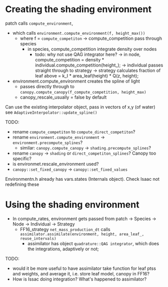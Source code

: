 # Creating the shading environment

patch calls `compute_environment`, 
  - which calls `environment.compute_environment(f, height_max())`
    - where f = `compute_competiton` 
      -> compute_competition pass through species 
        - in species, compute_competition integrate density over nodes
          - todo: why not use QAG integrator here?
          -> in node, compute_competition = density * individual.compute_competition(height_); 
            -> individual passes straight through to strategy
              -> strategy calculates fraction of leaf above = k_I * area_leaf(height) * Q(z, height);
  - environment.compute_environment creates the spline of light
    - passes directly through to `canopy.compute_canopy(f_compute_competition, height_max)`
    - canopy_rescale_usually = false by default

Can use the existing interpolator object, pass in vectors of x,y (of water)
see `AdaptiveInterpolator::update_spline()`

TODO:
- rename `compute_competiton` to `compute_direct_competiton`?
- rename `environment.compute_environment` ->  `environment.precompute_splines`?
  - similar: `canopy.compute_canopy` -> `shading.precompute_splines`?
- rename `canopy` -> `shading` or `direct_competiton_splines`? Canopy too specific?
- is environmet.rescale_environment used?
- `canopy::set_fixed_canopy` -> `canopy::set_fixed_values`

Environmentn.h already has vars.states (Internals object). Check Isaac not redefining these

# Using the shading environment

- In compute_rates, environment gets passed from patch -> Species -> Node -> Individual -> Strategy
  - FF16_strategy `net_mass_production_dt` calls `assimilator.assimilate(environment, height,
                                            area_leaf_, reuse_intervals)`
    - assimilator has object `quadrature::QAG integrator`, which does the integrations, adaptively or not;

TODO:

- would it be more useful to have assimilator take function for leaf ptss and weights, and average it, i.e. store leaf model, canopy in FF16? 
- How is Issac doing integration? What's happened to assimilator?
